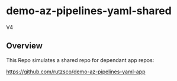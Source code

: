 # demo-az-pipelines-yaml-shared

V4

## Overview

This Repo simulates a shared repo for dependant app repos:

https://github.com/rutzsco/demo-az-pipelines-yaml-app
